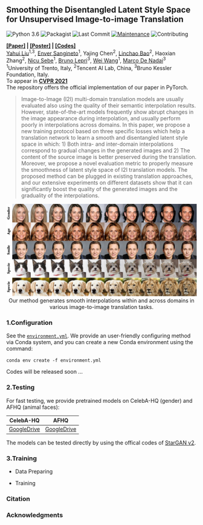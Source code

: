 
## Smoothing the Disentangled Latent Style Space for Unsupervised Image-to-image Translation

![Python 3.6](https://img.shields.io/badge/python-3.6.7-green.svg)
![Packagist](https://img.shields.io/badge/Pytorch-1.4.0-red.svg)
![Last Commit](https://img.shields.io/github/last-commit/yhlleo/SmoothingLatentSpace)
[![Maintenance](https://img.shields.io/badge/Maintained%3F-yes-blue.svg)]((https://github.com/yhlleo/SmoothingLatentSpace/graphs/commit-activity))
![Contributing](https://img.shields.io/badge/contributions-welcome-brightgreen.svg?style=flat)

**[[Paper]](./) | [[Poster]](./) | [[Codes]](https://github.com/yhlleo/SmoothingLatentSpace)** <br> 
[Yahui Liu](https://yhlleo.github.io/)<sup>1,3</sup>, 
[Enver Sangineto](https://scholar.google.com/citations?user=eJZlvlAAAAAJ&hl=it)<sup>1</sup>, 
Yajing Chen<sup>2</sup>, 
[Linchao Bao](https://scholar.google.com/citations?user=xQZMbkUAAAAJ&hl=en)<sup>2</sup>, 
Haoxian Zhang<sup>2</sup>, 
[Nicu Sebe](https://scholar.google.com/citations?user=stFCYOAAAAAJ&hl=en)<sup>1</sup>, 
[Bruno Lepri](https://scholar.google.com/citations?hl=en&user=JfcopG0AAAAJ)<sup>3</sup>,
[Wei Wang](https://scholar.google.com/citations?hl=en&user=k4SdlbcAAAAJ)<sup>1</sup>,
[Marco De Nadai](https://scholar.google.com/citations?user=_4-U61wAAAAJ&hl=en)<sup>3</sup> <br>
<sup>1</sup>University of Trento, Italy, <sup>2</sup>Tencent AI Lab, China, <sup>3</sup>Bruno Kessler Foundation, Italy. <br>
To appear in **[CVPR 2021](http://cvpr2021.thecvf.com/)**  <br>
The repository offers the official implementation of our paper in PyTorch.

> Image-to-Image (I2I) multi-domain translation models are usually evaluated also using the quality of their semantic interpolation results. However, state-of-the-art models frequently show abrupt changes in the image appearance during interpolation, and usually perform poorly in interpolations across domains. In this paper, we propose a new training protocol based on three specific losses which help a translation network to learn a smooth and disentangled latent style space in which: 1) Both intra- and inter-domain interpolations correspond to gradual changes in the generated images and 2) The content of the source image is better preserved during the translation. Moreover, we propose a novel evaluation metric to properly measure the smoothness of latent style space  of I2I translation models. The proposed method can be plugged in existing translation approaches, and our extensive experiments on different datasets show that it can significantly boost the quality of the generated images and the graduality of the interpolations. 

<p align="center">
<img src="figures/teaser.jpg" width="800px"/>
<br>
Our method generates smooth interpolations within and across domains in various image-to-image translation tasks.
</p>

### 1.Configuration

See the [`environment.yml`](./environment.yml). We provide an user-friendly configuring method via Conda system, and you can create a new Conda environment using the command:

```
conda env create -f environment.yml
```

Codes will be released soon ...

### 2.Testing

For fast testing, we provide pretrained models on CelebA-HQ (gender) and AFHQ (animal faces):

|CelebA-HQ|AFHQ|
|:----:|:----:|
|[GoogleDrive](https://drive.google.com/file/d/1rWksiZQAu3k0S0ttnM_lke4-Ow6EeqkH/view?usp=sharing)|[GoogleDrive](https://drive.google.com/file/d/1HRT0qdWtpf13TL0nFQedlFPpV8GA5i_-/view?usp=sharing)|

The models can be tested directly by using the offical codes of [StarGAN v2](https://github.com/clovaai/stargan-v2).

### 3.Training

 - Data Preparing

 - Training

### Citation


### Acknowledgments 
